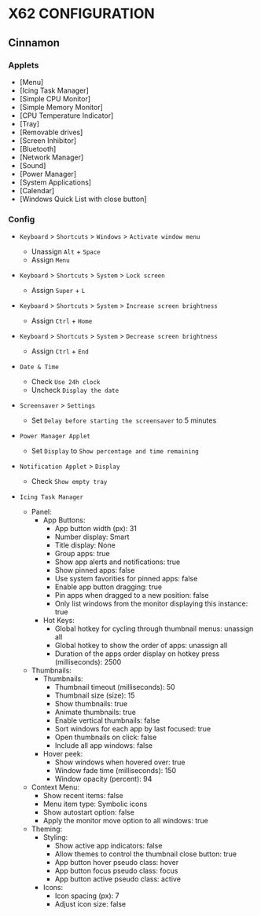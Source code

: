 # X62 CONFIGURATION

## Cinnamon

### Applets

- [Menu]
- [Icing Task Manager]
- [Simple CPU Monitor]
- [Simple Memory Monitor]
- [CPU Temperature Indicator]
- [Tray]
- [Removable drives]
- [Screen Inhibitor]
- [Bluetooth]
- [Network Manager]
- [Sound]
- [Power Manager]
- [System Applications]
- [Calendar]
- [Windows Quick List with close button]

### Config

- `Keyboard` > `Shortcuts` > `Windows` > `Activate window menu`
  + Unassign `Alt` + `Space`
  + Assign `Menu`

- `Keyboard` > `Shortcuts` > `System` > `Lock screen`
  + Assign `Super` + `L`

- `Keyboard` > `Shortcuts` > `System` > `Increase screen brightness`
  + Assign `Ctrl` + `Home`

- `Keyboard` > `Shortcuts` > `System` > `Decrease screen brightness`
  + Assign `Ctrl` + `End`

- `Date & Time`
  + Check `Use 24h clock`
  + Uncheck `Display the date`

- `Screensaver` > `Settings`
  + Set `Delay before starting the screensaver` to 5 minutes

- `Power Manager Applet`
  + Set `Display` to `Show percentage and time remaining`

- `Notification Applet` > `Display`
  + Check `Show empty tray`

- `Icing Task Manager`
  + Panel:
    * App Buttons:
      - App button width (px): 31
      - Number display: Smart
      - Title display: None
      - Group apps: true
      - Show app alerts and notifications: true
      - Show pinned apps: false
      - Use system favorities for pinned apps: false
      - Enable app button dragging: true
      - Pin apps when dragged to a new position: false
      - Only list windows from the monitor displaying this instance: true
    * Hot Keys:
      - Global hotkey for cycling through thumbnail menus: unassign all
      - Global hotkey to show the order of apps: unassign all
      - Duration of the apps order display on hotkey press (milliseconds): 2500
  + Thumbnails:
    * Thumbnails:
      - Thumbnail timeout (milliseconds): 50
      - Thumbnail size (size): 15
      - Show thumbnails: true
      - Animate thumbnails: true
      - Enable vertical thumbnails: false
      - Sort windows for each app by last focused: true
      - Open thumbnails on click: false
      - Include all app windows: false
    * Hover peek:
      - Show windows when hovered over: true
      - Window fade time (milliseconds): 150
      - Window opacity (percent): 94
  + Context Menu:
    * Show recent items: false
    * Menu item type: Symbolic icons
    * Show autostart option: false
    * Apply the monitor move option to all windows: true
  + Theming:
    * Styling:
      - Show active app indicators: false
      - Allow themes to control the thumbnail close button: true
      - App button hover pseudo class: hover
      - App button focus pseudo class: focus
      - App button active pseudo class: active
    * Icons:
      - Icon spacing (px): 7
      - Adjust icon size: false
